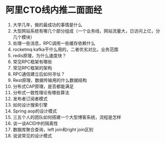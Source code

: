 # 阿里CTO线内推二面面经

1.	大学几年，做的最成功的事情是什么
2.	大型网站系统有哪几个部分组成（一个业务线，网站流量大，日访问上亿，分几个模块）
3.	处理一些消息，RPC调用一些缓存依赖什么
4.	rocketmq kafka干什么用的，二者优劣对比，业务范围
5.	redis原理，为什么速度快？
6.	常见RPC框架有哪些
7.	常见RPC框架的架构
8.	RPC通信建立后如何寻址？
9.	Rest原理，数据传输用的什么数据结构
10.	分布式CAP原理，是否都能满足
11.	分布式一致性理论有哪些算法
12.	发布者订阅者模式
13.	如何设计搜索引擎
14.	Spring aop的设计模式
15.	三五个人的团队如何搭建一个大型博客系统，流程是怎样
16.	谈一谈ACID中的隔离性
17.	数据库聚合查询，left join和right join区别
18.	说说常见的设计模式